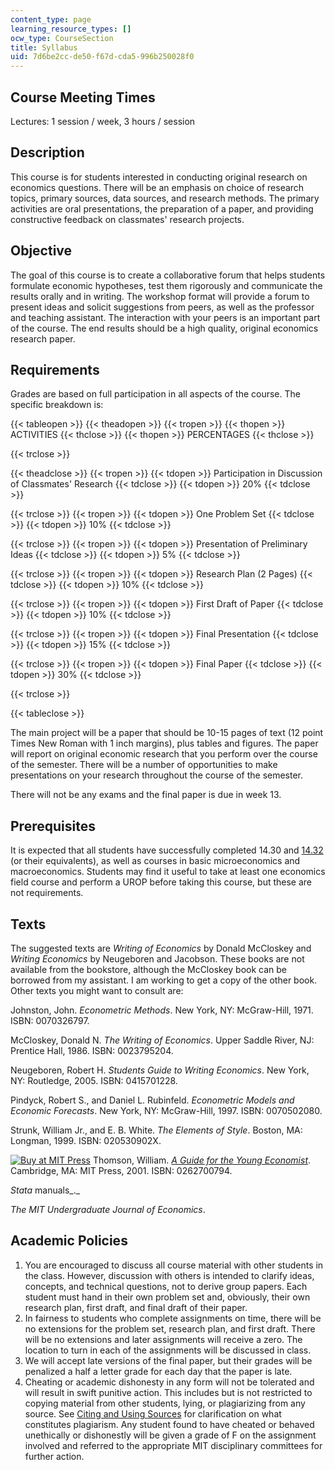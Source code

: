 ```yaml
---
content_type: page
learning_resource_types: []
ocw_type: CourseSection
title: Syllabus
uid: 7d6be2cc-de50-f67d-cda5-996b250028f0
---
```


Course Meeting Times
--------------------

Lectures: 1 session / week, 3 hours / session

Description
-----------

This course is for students interested in conducting original research on economics questions. There will be an emphasis on choice of research topics, primary sources, data sources, and research methods. The primary activities are oral presentations, the preparation of a paper, and providing constructive feedback on classmates' research projects.

Objective
---------

The goal of this course is to create a collaborative forum that helps students formulate economic hypotheses, test them rigorously and communicate the results orally and in writing. The workshop format will provide a forum to present ideas and solicit suggestions from peers, as well as the professor and teaching assistant. The interaction with your peers is an important part of the course. The end results should be a high quality, original economics research paper.

Requirements
------------

Grades are based on full participation in all aspects of the course. The specific breakdown is:

{{< tableopen >}}
{{< theadopen >}}
{{< tropen >}}
{{< thopen >}}
ACTIVITIES
{{< thclose >}}
{{< thopen >}}
PERCENTAGES
{{< thclose >}}

{{< trclose >}}

{{< theadclose >}}
{{< tropen >}}
{{< tdopen >}}
Participation in Discussion of Classmates' Research
{{< tdclose >}}
{{< tdopen >}}
20%
{{< tdclose >}}

{{< trclose >}}
{{< tropen >}}
{{< tdopen >}}
One Problem Set
{{< tdclose >}}
{{< tdopen >}}
10%
{{< tdclose >}}

{{< trclose >}}
{{< tropen >}}
{{< tdopen >}}
Presentation of Preliminary Ideas
{{< tdclose >}}
{{< tdopen >}}
5%
{{< tdclose >}}

{{< trclose >}}
{{< tropen >}}
{{< tdopen >}}
Research Plan (2 Pages)
{{< tdclose >}}
{{< tdopen >}}
10%
{{< tdclose >}}

{{< trclose >}}
{{< tropen >}}
{{< tdopen >}}
First Draft of Paper
{{< tdclose >}}
{{< tdopen >}}
10%
{{< tdclose >}}

{{< trclose >}}
{{< tropen >}}
{{< tdopen >}}
Final Presentation
{{< tdclose >}}
{{< tdopen >}}
15%
{{< tdclose >}}

{{< trclose >}}
{{< tropen >}}
{{< tdopen >}}
Final Paper
{{< tdclose >}}
{{< tdopen >}}
30%
{{< tdclose >}}

{{< trclose >}}

{{< tableclose >}}

  
The main project will be a paper that should be 10-15 pages of text (12 point Times New Roman with 1 inch margins), plus tables and figures. The paper will report on original economic research that you perform over the course of the semester. There will be a number of opportunities to make presentations on your research throughout the course of the semester.

There will not be any exams and the final paper is due in week 13.

Prerequisites
-------------

It is expected that all students have successfully completed 14.30 and [14.32](/courses/14-32-econometrics-spring-2007) (or their equivalents), as well as courses in basic microeconomics and macroeconomics. Students may find it useful to take at least one economics field course and perform a UROP before taking this course, but these are not requirements.

Texts
-----

The suggested texts are _Writing of Economics_ by Donald McCloskey and _Writing Economics_ by Neugeboren and Jacobson. These books are not available from the bookstore, although the McCloskey book can be borrowed from my assistant. I am working to get a copy of the other book. Other texts you might want to consult are:

Johnston, John. _Econometric Methods_. New York, NY: McGraw-Hill, 1971. ISBN: 0070326797.

McCloskey, Donald N. _The Writing of Economics_. Upper Saddle River, NJ: Prentice Hall, 1986. ISBN: 0023795204.

Neugeboren, Robert H. _Students Guide to Writing Economics_. New York, NY: Routledge, 2005. ISBN: 0415701228.

Pindyck, Robert S., and Daniel L. Rubinfeld. _Econometric Models and Economic Forecasts_. New York, NY: McGraw-Hill, 1997. ISBN: 0070502080.

Strunk, William Jr., and E. B. White. _The Elements of Style_. Boston, MA: Longman, 1999. ISBN: 020530902X.

[![Buy at MIT Press](/images/mp_logo.gif)](https://mitpress.mit.edu/books/guide-young-economist) Thomson, William. [_A Guide for the Young Economist_](https://mitpress.mit.edu/books/guide-young-economist). Cambridge, MA: MIT Press, 2001. ISBN: 0262700794.

_Stata_ manuals_._

_The MIT Undergraduate Journal of Economics_.

Academic Policies
-----------------

1.  You are encouraged to discuss all course material with other students in the class. However, discussion with others is intended to clarify ideas, concepts, and technical questions, not to derive group papers. Each student must hand in their own problem set and, obviously, their own research plan, first draft, and final draft of their paper.
2.  In fairness to students who complete assignments on time, there will be no extensions for the problem set, research plan, and first draft. There will be no extensions and later assignments will receive a zero. The location to turn in each of the assignments will be discussed in class.
3.  We will accept late versions of the final paper, but their grades will be penalized a half a letter grade for each day that the paper is late.
4.  Cheating or academic dishonesty in any form will not be tolerated and will result in swift punitive action. This includes but is not restricted to copying material from other students, lying, or plagiarizing from any source. See [Citing and Using Sources](http://cmsw.mit.edu/writing-and-communication-center/avoiding-plagiarism/) for clarification on what constitutes plagiarism. Any student found to have cheated or behaved unethically or dishonestly will be given a grade of F on the assignment involved and referred to the appropriate MIT disciplinary committees for further action.